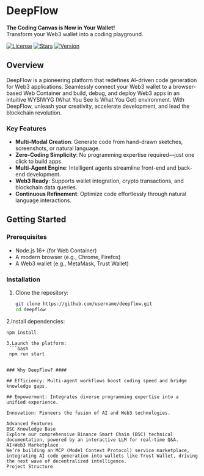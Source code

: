 # DeepFlow

**The Coding Canvas is Now in Your Wallet!**  
Transform your Web3 wallet into a coding playground.

[![License](https://img.shields.io/github/license/username/deepflow)](LICENSE)
[![Stars](https://img.shields.io/github/stars/username/deepflow)](https://github.com/username/deepflow/stargazers)
[![Version](https://img.shields.io/badge/version-1.0.0-blue)](https://github.com/username/deepflow/releases)

## Overview

DeepFlow is a pioneering platform that redefines AI-driven code generation for Web3 applications. Seamlessly connect your Web3 wallet to a browser-based Web Container and build, debug, and deploy Web3 apps in an intuitive WYSIWYG (What You See Is What You Get) environment. With DeepFlow, unleash your creativity, accelerate development, and lead the blockchain revolution.

### Key Features
- **Multi-Modal Creation**: Generate code from hand-drawn sketches, screenshots, or natural language.
- **Zero-Coding Simplicity**: No programming expertise required—just one click to build apps.
- **Multi-Agent Engine**: Intelligent agents streamline front-end and back-end development.
- **Web3 Ready**: Supports wallet integration, crypto transactions, and blockchain data queries.
- **Continuous Refinement**: Optimize code effortlessly through natural language interactions.

## Getting Started

### Prerequisites
- Node.js 16+ (for Web Container)
- A modern browser (e.g., Chrome, Firefox)
- A Web3 wallet (e.g., MetaMask, Trust Wallet)

### Installation
1. Clone the repository:
   ```bash
   git clone https://github.com/username/deepflow.git
   cd deepflow
   
2.Install dependencies:
  ```
  npm install

3.Launch the platform:
   ```bash
   npm run start


### Why DeepFlow? ####

## Efficiency: Multi-agent workflows boost coding speed and bridge knowledge gaps.

## Empowerment: Integrates diverse programming expertise into a unified experience.

Innovation: Pioneers the fusion of AI and Web3 technologies.

Advanced Features
BSC Knowledge Base
Explore our comprehensive Binance Smart Chain (BSC) technical documentation, powered by an interactive LLM for real-time Q&A.
AI+Web3 Marketplace
We’re building an MCP (Model Context Protocol) service marketplace, integrating AI code generation into wallets like Trust Wallet, driving the next wave of decentralized intelligence.
Project Structure


